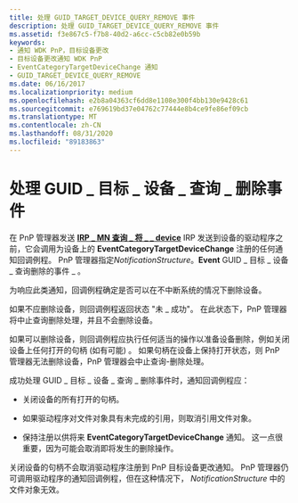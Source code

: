 ```yaml
---
title: 处理 GUID_TARGET_DEVICE_QUERY_REMOVE 事件
description: 处理 GUID_TARGET_DEVICE_QUERY_REMOVE 事件
ms.assetid: f3e867c5-f7b8-40d2-a6cc-c5cb82e0b59b
keywords:
- 通知 WDK PnP，目标设备更改
- 目标设备更改通知 WDK PnP
- EventCategoryTargetDeviceChange 通知
- GUID_TARGET_DEVICE_QUERY_REMOVE
ms.date: 06/16/2017
ms.localizationpriority: medium
ms.openlocfilehash: e2b8a04363cf6dd8e1108e300f4bb130e9428c61
ms.sourcegitcommit: e769619bd37e04762c77444e8b4ce9fe86ef09cb
ms.translationtype: MT
ms.contentlocale: zh-CN
ms.lasthandoff: 08/31/2020
ms.locfileid: "89183863"
---
```

# <a name="handling-a-guid_target_device_query_remove-event"></a>处理 GUID \_ 目标 \_ 设备 \_ 查询 \_ 删除事件





在 PnP 管理器发送 [**IRP \_ MN 查询 \_ 将 \_ \_ device**](./irp-mn-query-remove-device.md) IRP 发送到设备的驱动程序之前，它会调用为设备上的 **EventCategoryTargetDeviceChange** 注册的任何通知回调例程。 PnP 管理器指定*NotificationStructure*。**Event** GUID \_ 目标 \_ 设备 \_ 查询删除的事件 \_ 。

为响应此类通知，回调例程确定是否可以在不中断系统的情况下删除设备。

如果不应删除设备，则回调例程返回状态 "未 \_ 成功"。 在此状态下，PnP 管理器将中止查询删除处理，并且不会删除设备。

如果可以删除设备，则回调例程应执行任何适当的操作以准备设备删除，例如关闭设备上任何打开的句柄 (如有可能) 。 如果句柄在设备上保持打开状态，则 PnP 管理器无法删除设备，PnP 管理器会中止查询-删除处理。

成功处理 GUID \_ 目标 \_ 设备 \_ 查询 \_ 删除事件时，通知回调例程应：

-   关闭设备的所有打开的句柄。

-   如果驱动程序对文件对象具有未完成的引用，则取消引用文件对象。

-   保持注册以供将来 **EventCategoryTargetDeviceChange** 通知。 这一点很重要，因为可能会取消即将发生的删除操作。

关闭设备的句柄不会取消驱动程序注册到 PnP 目标设备更改通知。 PnP 管理器仍可调用驱动程序的通知回调例程，但在这种情况下， *NotificationStructure* 中的文件对象无效。

 

